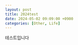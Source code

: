 ```yaml
---
layout: post
title: 2024test
date: 2024-05-02 09:09:00 +0900
categories: [Other, Life]
---
```

테스트입니다

<object type = "application/pdf" data = "https://github.com/cojette/MMMwithGemini/blob/main/2404_jmkwon_Build%20with%20AI_dist.pdf" width = "500">
  <embed type = "application/pdf" src = "https://github.com/cojette/MMMwithGemini/blob/main/2404_jmkwon_Build%20with%20AI_dist.pdf" width = "500"/>
</object> 
